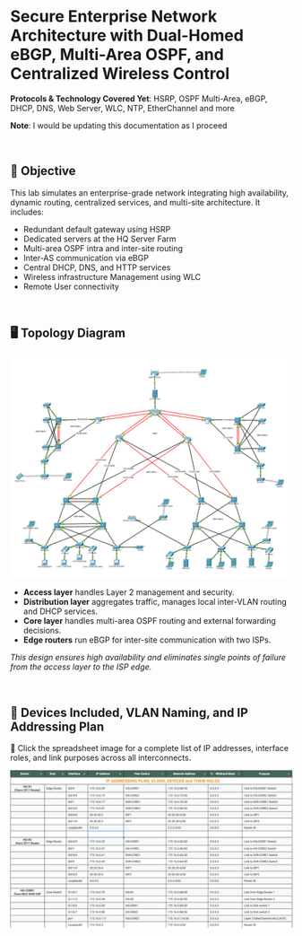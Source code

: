 # Secure Enterprise Network Architecture with Dual-Homed eBGP, Multi-Area OSPF, and Centralized Wireless Control 

**Protocols & Technology Covered Yet**: HSRP, OSPF Multi-Area, eBGP, DHCP, DNS, Web Server, WLC, NTP, EtherChannel and more

**Note**: I would be updating this documentation as I proceed

<br>

## 🎯 Objective  
This lab simulates an enterprise-grade network integrating high availability, dynamic routing, centralized services, and multi-site architecture. It includes:  

- Redundant default gateway using HSRP  
- Dedicated servers at the HQ Server Farm  
- Multi-area OSPF intra and inter-site routing  
- Inter-AS communication via eBGP  
- Central DHCP, DNS, and HTTP services  
- Wireless infrastructure Management using WLC  
- Remote User connectivity

<br>

## 🖥️ Topology Diagram  

![Topology Diagram](Snapshots/TOPOLOGY.png) 

- **Access layer** handles Layer 2 management and security.  
- **Distribution layer** aggregates traffic, manages local inter-VLAN routing and DHCP services.  
- **Core layer** handles multi-area OSPF routing and external forwarding decisions.  
- **Edge routers** run eBGP for inter-site communication with two ISPs.  

_This design ensures high availability and eliminates single points of failure from the access layer to the ISP edge._

<br>

## 🧩 Devices Included, VLAN Naming, and IP Addressing Plan 

📌 Click the spreadsheet image for a complete list of IP addresses, interface roles, and link purposes across all interconnects.

[![Excel Table Screenshot](Snapshots/IP%20address.png)](https://docs.google.com/spreadsheets/d/1QF83DsqjehpkOu5XXQeB_6MHf-8u66oNltrQUHe3wfg/edit?usp=sharing)